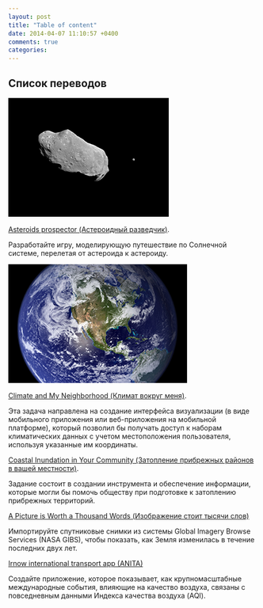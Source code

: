 ```yaml
---
layout: post
title: "Table of content"
date: 2014-04-07 11:10:57 +0400
comments: true
categories: 
---
```

## Список переводов

<img src="images/asteroids-thumb.png" alt="asteroids" />

<a href="{{ root_url}}/asteroids/asteroidprospector.html">Asteroids prospector (Астероидный разведчик)</a>.

Разработайте игру, моделирующую путешествие по Солнечной системе, перелетая от астероида к астероиду.

<img src="images/earth watch-thumb.png" alt="earth" />

<a href="{{ root_url}}/earthwatch/climatehood.html">Climate and My Neighborhood (Климат вокруг меня)</a>.

Эта задача направлена на создание интерфейса визуализации (в виде мобильного приложения или веб-приложения на мобильной платформе), который позволил бы получать доступ к наборам климатических данных с учетом местоположения пользователя, используя указанные им координаты.

<a href="{{ root_url}}/earthwatch/coastalinundation.html">Coastal Inundation in Your Community (Затопление прибрежных районов в вашей местности)</a>.

Задание состоит в создании инструмента и обеспечение информации, которые могли бы помочь обществу при подготовке к затоплению прибрежных территорий.

<a href="{{ root_url}}/earthwatch/apictureisworth.html">A Picture is Worth a Thousand Words (Изображение стоит тысячи слов)</a>

Импортируйте спутниковые снимки из системы Global Imagery Browse Services (NASA GIBS), чтобы показать, как Земля изменилась в течение последних двух лет.

<a href="{{ root_url}}/earthwatch/anitaairnow.html">Irnow international transport app (ANITA)</a>

Создайте приложение, которое показывает, как крупномасштабные международные события, влияющие на качество воздуха, связаны с повседневным данными Индекса качества воздуха (AQI).
